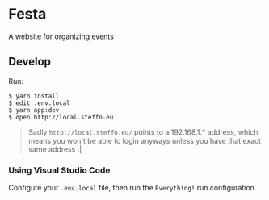 # Festa

A website for organizing events

## Develop

Run:

```console
$ yarn install
$ edit .env.local
$ yarn app:dev
$ open http://local.steffo.eu
```

> Sadly `http://local.steffo.eu/` points to a 192.168.1.* address, which means you won't be able to login anyways unless you have that exact same address :|

### Using Visual Studio Code

Configure your `.env.local` file, then run the `Everything!` run configuration.
